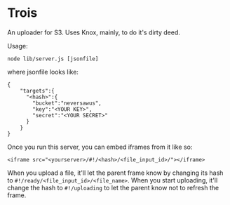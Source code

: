 Trois
=====

An uploader for S3. Uses Knox, mainly, to do it's dirty deed.

Usage:

    node lib/server.js [jsonfile]

where jsonfile looks like:

    {
        "targets":{
          "<hash>":{
            "bucket":"neversawus",
            "key":"<YOUR KEY>",
            "secret":"<YOUR SECRET>"
          }
        }
    }

Once you run this server, you can embed iframes from it like so:

    <iframe src="<yourserver>/#!/<hash>/<file_input_id>/"></iframe>

When you upload a file, it'll let the parent frame know by changing its hash to
`#!/ready/<file_input_id>/<file_name>`. When you start uploading, it'll change the hash
to `#!/uploading` to let the parent know not to refresh the frame.
